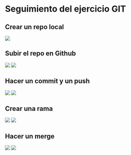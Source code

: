 # Seguimiento del ejercicio GIT

## Crear un repo local

![](./Content/repo.png)

## Subir el repo en Github

![](./Content/repo-github1.png)
![](./Content/repo-github2.png)

## Hacer un commit y un push

![](./Content/commit.png)
![](./Content/push.png)

## Crear una rama

![](./Content/branch.png)
![](./Content/branch2.png)

## Hacer un merge

![](./Content/merge1.png)
![](./Content/merge2.png)
